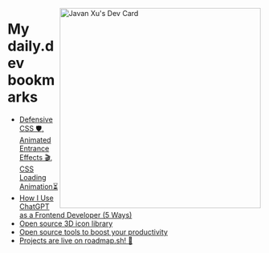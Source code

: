 
<a href="https://app.daily.dev/JavanXU"><img align="right" src="https://api.daily.dev/devcards/e45a150971844cd6959a94bb94e861ea.png?r=quw" width="400" alt="Javan Xu's Dev Card"/></a>

# My daily.dev bookmarks
<!-- daily.dev BOOKMARKS:START -->
- [Defensive CSS 🛡️, Animated Entrance Effects 🎬, CSS Loading Animation⏳](https://app.daily.dev/posts/Rv1XXAwSM?utm_source=rss&utm_medium=bookmarks&utm_campaign=6ueXw3FRNQzpNtewCDbI6)
- [How I Use ChatGPT as a Frontend Developer &lpar;5 Ways&rpar;](https://app.daily.dev/posts/hDLQIs7Sa?utm_source=rss&utm_medium=bookmarks&utm_campaign=6ueXw3FRNQzpNtewCDbI6)
- [Open source 3D icon library](https://app.daily.dev/posts/HJFaMmvJQ?utm_source=rss&utm_medium=bookmarks&utm_campaign=6ueXw3FRNQzpNtewCDbI6)
- [Open source tools to boost your productivity](https://app.daily.dev/posts/HUUQlEsoT?utm_source=rss&utm_medium=bookmarks&utm_campaign=6ueXw3FRNQzpNtewCDbI6)
- [Projects are live on roadmap.sh! 🥳](https://app.daily.dev/posts/yDmdoxrLi?utm_source=rss&utm_medium=bookmarks&utm_campaign=6ueXw3FRNQzpNtewCDbI6)
<!-- daily.dev BOOKMARKS:END -->
